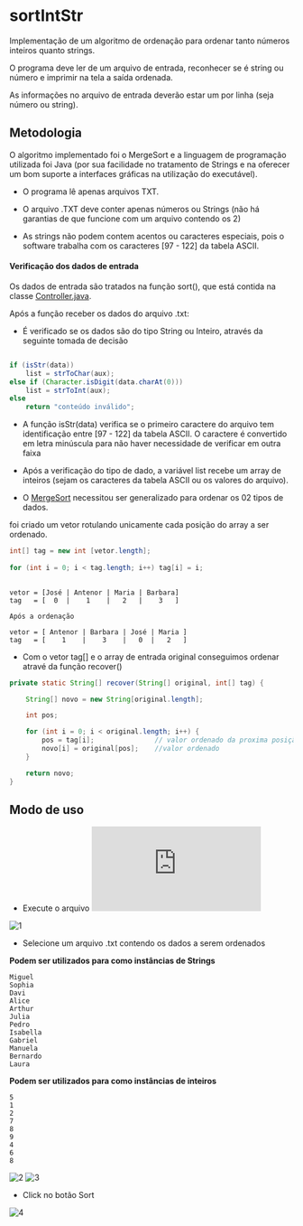 # sortIntStr
Implementação de um algoritmo de ordenação para ordenar tanto números inteiros quanto strings.

O programa deve ler de um arquivo de entrada, reconhecer se é string ou número e imprimir na tela a saída ordenada.

As informações no arquivo de entrada deverão estar um por linha (seja número ou string).

## Metodologia

O algoritmo implementado foi o MergeSort e a linguagem de programação utilizada foi Java (por sua facilidade no tratamento de Strings e na oferecer um bom suporte a interfaces gráficas na utilização do executável).

 * O programa lê apenas arquivos TXT.

 * O arquivo .TXT deve conter apenas números ou Strings (não há garantias de que funcione com um arquivo contendo os 2)

 * As strings não podem contem acentos ou caracteres especiais, pois o software trabalha com os caracteres [97 - 122] da tabela ASCII.

#### Verificação dos dados de entrada

Os dados de entrada são tratados na função sort(), que está contida na classe [Controller.java](https://github.com/FelipeNasci/sortIntStr/blob/master/src/controller/Controller.java).

Após a função receber os dados do arquivo .txt:

* É verificado se os dados são do tipo String ou Inteiro, através da seguinte tomada de decisão

```java

if (isStr(data))
    list = strToChar(aux);
else if (Character.isDigit(data.charAt(0)))
    list = strToInt(aux);
else 
    return "conteúdo inválido";

```

* A função isStr(data) verifica se o primeiro caractere do arquivo tem identificação entre [97 - 122] da tabela ASCII. O caractere é convertido em letra minúscula para não haver necessidade de verificar em outra faixa

* Após a verificação do tipo de dado, a variável list recebe um array de inteiros (sejam os caracteres da tabela ASCII ou os valores do arquivo).

* O [MergeSort](https://github.com/FelipeNasci/sortIntStr/blob/master/src/sort/MergeSort.java) necessitou ser generalizado para ordenar os 02 tipos de dados.

foi criado um vetor rotulando unicamente cada posição do array a ser ordenado.

``` java
int[] tag = new int [vetor.length];
        
for (int i = 0; i < tag.length; i++) tag[i] = i;
    
```
```
vetor = [José | Antenor | Maria | Barbara]
tag   = [  0  |    1    |   2   |    3   ]

Após a ordenação

vetor = [ Antenor | Barbara | José | Maria ]
tag   = [    1    |    3    |   0  |   2   ]

```

* Com o vetor tag[] e o array de entrada original conseguimos ordenar atravé da função recover()

```java
private static String[] recover(String[] original, int[] tag) {

    String[] novo = new String[original.length];

    int pos;

    for (int i = 0; i < original.length; i++) {
        pos = tag[i];               // valor ordenado da proxima posição
        novo[i] = original[pos];    //valor ordenado
    }

    return novo;
}
```

## Modo de uso

* Execute o arquivo ![Sort_Int_Str.jar](https://github.com/FelipeNasci/sortIntStr/raw/master/dist/Sort_Int_Str.jar)

![1](https://github.com/FelipeNasci/sortIntStr/blob/master/img/1.PNG)

* Selecione um arquivo .txt contendo os dados a serem ordenados 

**Podem ser utilizados para como instâncias de Strings**

```
Miguel
Sophia
Davi
Alice
Arthur
Julia
Pedro
Isabella
Gabriel
Manuela
Bernardo
Laura
```

**Podem ser utilizados para como instâncias de inteiros**

```
5
1
2
7
8
9
4
6
8
``` 

![2](https://github.com/FelipeNasci/sortIntStr/blob/master/img/2.PNG)
![3](https://github.com/FelipeNasci/sortIntStr/blob/master/img/3.PNG)

* Click no botão Sort

![4](https://github.com/FelipeNasci/sortIntStr/blob/master/img/4.PNG)